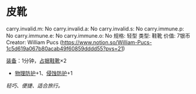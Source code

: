 # 皮靴

carry.invalid.m: No
carry.invalid.a: No
carry.invalid.s: No
carry.immune.p: No
carry.immune.e: No
carry.immune.o: No
规格: 轻型
类型: 鞋靴
价值: 7银币
Creator: William Pucs (https://www.notion.so/William-Pucs-1c5d619a067b80acab49f60859dddd55?pvs=21)

<aside>

[装备](https://www.notion.so/1b3d619a067b80f99057fe3412922dd5?pvs=21)：1分钟，[占据](https://www.notion.so/1b3d619a067b8021ba8fe7cef8b96857?pvs=21)[鞋靴](https://www.notion.so/1b3d619a067b808c8c4fe1a5246a656b?pvs=21)×2

- [物理防护](https://www.notion.so/1b3d619a067b80c19591fe2842823469?pvs=21)+1、[侵蚀防护](https://www.notion.so/1b3d619a067b803db0cfccaf34b5fceb?pvs=21)+1
</aside>

*轻巧、便捷、适合旅行。*